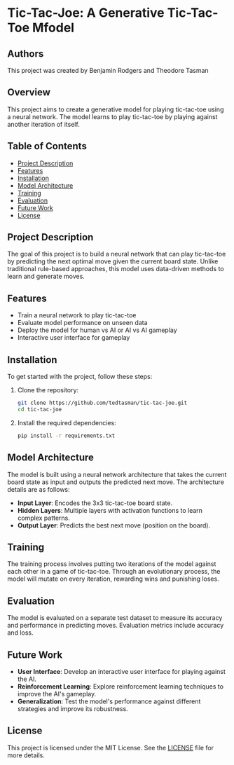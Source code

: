 # Tic-Tac-Joe: A Generative Tic-Tac-Toe Mfodel

## Authors
This project was created by Benjamin Rodgers and Theodore Tasman

## Overview
This project aims to create a generative model for playing tic-tac-toe using a neural network. The model learns to play tic-tac-toe by playing against another iteration of itself.

## Table of Contents
- [Project Description](#project-description)
- [Features](#features)
- [Installation](#installation)
- [Model Architecture](#model-architecture)
- [Training](#training)
- [Evaluation](#evaluation)
- [Future Work](#future-work)
- [License](#license)

## Project Description
The goal of this project is to build a neural network that can play tic-tac-toe by predicting the next optimal move given the current board state. Unlike traditional rule-based approaches, this model uses data-driven methods to learn and generate moves.

## Features
- Train a neural network to play tic-tac-toe
- Evaluate model performance on unseen data
- Deploy the model for human vs AI or AI vs AI gameplay
- Interactive user interface for gameplay

## Installation
To get started with the project, follow these steps:

1. Clone the repository:
    ```bash
    git clone https://github.com/tedtasman/tic-tac-joe.git
    cd tic-tac-joe
    ```

2. Install the required dependencies:
    ```bash
    pip install -r requirements.txt
    ```

## Model Architecture
The model is built using a neural network architecture that takes the current board state as input and outputs the predicted next move. The architecture details are as follows:
- **Input Layer**: Encodes the 3x3 tic-tac-toe board state.
- **Hidden Layers**: Multiple layers with activation functions to learn complex patterns.
- **Output Layer**: Predicts the best next move (position on the board).

## Training
The training process involves putting two iterations of the model against each other in a game of tic-tac-toe. Through an evolutionary process, the model will mutate on every iteration, rewarding wins and punishing loses.

## Evaluation
The model is evaluated on a separate test dataset to measure its accuracy and performance in predicting moves. Evaluation metrics include accuracy and loss.

## Future Work
- **User Interface**: Develop an interactive user interface for playing against the AI.
- **Reinforcement Learning**: Explore reinforcement learning techniques to improve the AI's gameplay.
- **Generalization**: Test the model's performance against different strategies and improve its robustness.

## License
This project is licensed under the MIT License. See the [LICENSE](LICENSE) file for more details.
